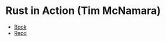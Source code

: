 # Rust in Action (Tim McNamara)

- [Book](https://www.manning.com/books/rust-in-action)
- [Repo](https://github.com/rust-in-action/code)
